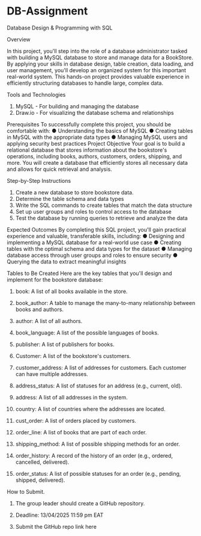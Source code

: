 # DB-Assignment

Database Design & Programming with SQL

Overview

In this project, you'll step into the role of a database administrator tasked with building a  MySQL database to store and manage data for a BookStore. By applying your skills in database design, table creation, data loading, and user management, you'll develop an organized system for this important real-world system. 
This hands-on project provides valuable experience in efficiently structuring databases to handle large, complex data.

Tools and Technologies
1.	MySQL - For building and managing the database
2.	Draw.io - For visualizing the database schema and relationships

Prerequisites
To successfully complete this project, you should be comfortable with:
●	Understanding the basics of MySQL
●	Creating tables in MySQL with the appropriate data types
●	Managing MySQL users and applying security best practices
Project Objective
Your goal is to build a relational database that stores information about the bookstore's operations, including books, authors, customers, orders, shipping, and more. You will create a database that efficiently stores all necessary data and allows for quick retrieval and analysis.


Step-by-Step Instructions
1.	Create a new database to store bookstore data.
2.	Determine the table schema and data types
3.	Write the SQL commands to create tables that match the data structure
4.	Set up user groups and roles to control access to the database
5.	Test the database by running queries to retrieve and analyze the data

Expected Outcomes
By completing this SQL project, you'll gain practical experience and valuable, transferable skills, including:
●	Designing and implementing a MySQL database for a real-world use case
●	Creating tables with the optimal schema and data types for the dataset
●	Managing database access through user groups and roles to ensure security
●	Querying the data to extract meaningful insights 


Tables to Be Created
Here are the key tables that you'll design and implement for the bookstore database:
1.	book: A list of all books available in the store.

2.	book_author: A table to manage the many-to-many relationship between books and authors.

3.	author: A list of all authors.

4.	book_language: A list of the possible languages of books.

5.	publisher: A list of publishers for books.

6.	Customer: A list of the bookstore's customers.

7.	customer_address: A list of addresses for customers. Each customer can have multiple addresses.

8.	address_status: A list of statuses for an address (e.g., current, old).

9.	address: A list of all addresses in the system.

10.	country: A list of countries where the addresses are located.

11.	cust_order: A list of orders placed by customers.

12.	order_line: A list of books that are part of each order.

13.	shipping_method: A list of possible shipping methods for an order.

14.	order_history: A record of the history of an order (e.g., ordered, cancelled, delivered).

15.	order_status: A list of possible statuses for an order (e.g., pending, shipped, delivered). 

How to Submit.
1.	The group leader should create a GitHub repository.
2.	Deadline: 13/04/2025 11:59 pm EAT

3.	Submit the GitHub repo link here
